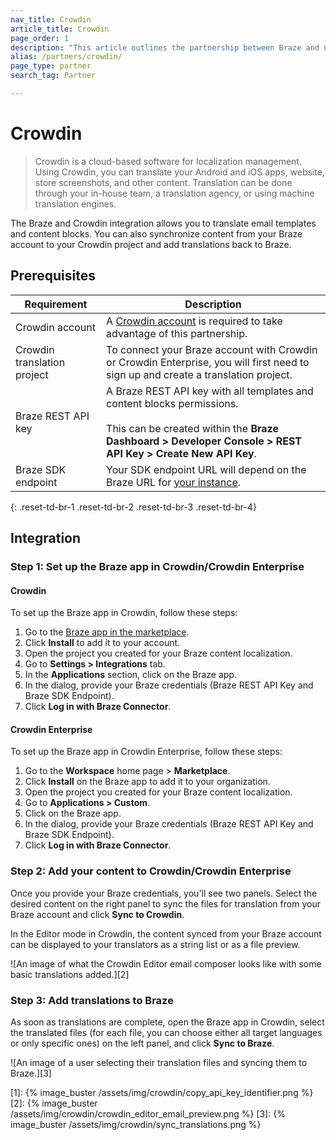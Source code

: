 ```yaml
---
nav_title: Crowdin
article_title: Crowdin
page_order: 1
description: "This article outlines the partnership between Braze and Crowdin, a cloud-based software platform that allows you to automate the translation of your email templates and content blocks in Braze."
alias: /partners/crowdin/
page_type: partner
search_tag: Partner

---
```


# Crowdin

> Crowdin is a cloud-based software for localization management. Using Crowdin, you can translate your Android and iOS apps, website, store screenshots, and other content. Translation can be done through your in-house team, a translation agency, or using machine translation engines.

The Braze and Crowdin integration allows you to translate email templates and content blocks. You can also synchronize content from your Braze account to your Crowdin project and add translations back to Braze.

## Prerequisites

| Requirement| Description|
| ---| ---|
| Crowdin account | A [Crowdin account](https://accounts.crowdin.com/register) is required to take advantage of this partnership. |
| Crowdin translation project | To connect your Braze account with Crowdin or Crowdin Enterprise, you will first need to sign up and create a translation project. |
| Braze REST API key | A Braze REST API key with all templates and content blocks permissions. <br><br> This can be created within the **Braze Dashboard > Developer Console > REST API Key > Create New API Key**. |
| Braze SDK endpoint | Your SDK endpoint URL will depend on the Braze URL for [your instance]({{site.baseurl}}/api/basics/#endpoints). |
{: .reset-td-br-1 .reset-td-br-2 .reset-td-br-3  .reset-td-br-4}

## Integration

### Step 1: Set up the Braze app in Crowdin/Crowdin Enterprise

#### Crowdin
To set up the Braze app in Crowdin, follow these steps:

1. Go to the [Braze app in the marketplace](https://crowdin.com/resources#marketplace/braze).
2. Click **Install** to add it to your account.
3. Open the project you created for your Braze content localization.
4. Go to **Settings > Integrations** tab.
5. In the **Applications** section, click on the Braze app.
6. In the dialog, provide your Braze credentials (Braze REST API Key and Braze SDK Endpoint).
7. Click **Log in with Braze Connector**. 

#### Crowdin Enterprise
To set up the Braze app in Crowdin Enterprise, follow these steps:

1. Go to the **Workspace** home page > **Marketplace**.
2. Click **Install** on the Braze app to add it to your organization.
3. Open the project you created for your Braze content localization.
4. Go to **Applications > Custom**.
5. Click on the Braze app.
6. In the dialog, provide your Braze credentials (Braze REST API Key and Braze SDK Endpoint).
7. Click **Log in with Braze Connector**.

### Step 2: Add your content to Crowdin/Crowdin Enterprise

Once you provide your Braze credentials, you'll see two panels. Select the desired content on the right panel to sync the files for translation from your Braze account and click **Sync to Crowdin**.

In the Editor mode in Crowdin, the content synced from your Braze account can be displayed to your translators as a string list or as a file preview.

![An image of what the Crowdin Editor email composer looks like with some basic translations added.][2]

### Step 3: Add translations to Braze

As soon as translations are complete, open the Braze app in Crowdin, select the translated files (for each file, you can choose either all target languages or only specific ones) on the left panel, and click **Sync to Braze**.

![An image of a user selecting their translation files and syncing them to Braze.][3]

[1]: {% image_buster /assets/img/crowdin/copy_api_key_identifier.png %}
[2]: {% image_buster /assets/img/crowdin/crowdin_editor_email_preview.png %}
[3]: {% image_buster /assets/img/crowdin/sync_translations.png %}
